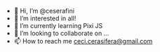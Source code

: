 - 👋 Hi, I’m @ceserafini
- 👀 I’m interested in all!
- 🌱 I’m currently learning Pixi JS
- 💞️ I’m looking to collaborate on ...
- 📫 How to reach me ceci.cerasifera@gmail.com

<!---
ceserafini/ceserafini is a ✨ special ✨ repository because its `README.md` (this file) appears on your GitHub profile.
You can click the Preview link to take a look at your changes.
--->
